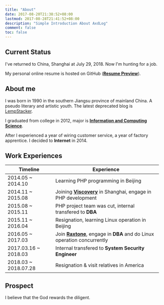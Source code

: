 ```yaml
---
title: "About"
date: 2017-08-20T21:38:52+08:00
lastmod: 2017-08-28T21:41:52+08:00
description: "Simple Introduction About AxdLog"
comment: false
toc: false
---
```


## Current Status
I've returned to China, Shanghai at July 29, 2018. Now I'm hunting for a job.

My personal online resume is hosted on GitHub  ([**Resume Preview**](https://htmlpreview.github.io/?https://github.com/MaxdSre/maxdsre.github.io/blob/resume/resume/index.html)).


## About me
I was born in 1990 in the southern Jiangsu province of mainland China. A pseudo literary and artistic youth. The latest deprecated blog is [LempStacker](https://lempstacker.github.io).

I graduated from college in 2012, major is [**Information and Computing Science**](http://slxy.xzit.edu.cn).

After I experienced a year of wiring customer service, a year of factory apprentice. I decided to **Internet** in 2014.


## Work Experiences

Timeline | Experience
---|---
2014.05 ~ 2014.10 | Learning PHP programming in Beijing
2014.11 ~ 2015.08 | Joining [**Viscovery**][viscovery] in Shanghai, engage in PHP development
2015.08 ~ 2015.11 | PHP project team was cut, internal transfered to **DBA**
2015.11 ~ 2016.04 | Resignation, learning Linux operation in Beijing
2016.05 ~ 2017.03 | Join [**Raxtone**][raxtone], engage in **DBA** and do Linux operation concurrently
2017.03.16 ~ 2018.03 | Internal transfered to **System Security Engineer**
2018.03 ~ 2018.07.28 | Resignation & visit relatives in America


## Prospect
I believe that the God rewards the diligent.


[viscovery]:https://www.viscovery.com "Viscovery"
[raxtone]:http://www.raxtone.com/ "Raxtone"

<!-- End -->
